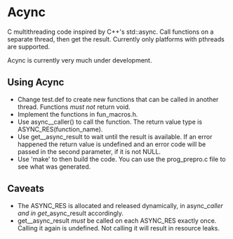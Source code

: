 # Acync
C multithreading code inspired by C++'s std::async. 
Call functions on a separate thread, then get the result.
Currently only platforms with pthreads are supported.

Acync is currently very much under development.

## Using Acync
* Change test.def to create new functions that can be called in another thread. Functions *must not* return void.
* Implement the functions in fun_macros.h.
* Use async_<function name>_caller() to call the function. The return value type is ASYNC_RES(function_name).
* Use get_<function name>_async_result to wait until the result is available. If an error happened the return value is undefined and an error code will be passed in the second parameter, if it is not NULL.
* Use 'make' to then build the code. You can use the prog_prepro.c file to see what was generated.

## Caveats
* The ASYNC_RES is allocated and released dynamically, in async_<fname>_caller and in get_<fname>_async_result accordingly.
* get_<fname>_async_result *must* be called on each ASYNC_RES exactly once. Calling it again is undefined. Not calling it will result in resource leaks.


